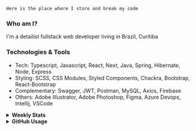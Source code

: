 ```
Here is the place where I store and break my code
```
### Who am I?
I'm a detailist fullstack web developer living in Brazil, Curitiba

### Technologies & Tools
- Tech: Typescript, Javascript, React, Next, Java, Spring, Hibernate, Node, Express
- Styling: SCSS, CSS Modules, Styled Components, Chackra, Bootstrap, React-Bootstrap
- Complementary: Swagger, JWT, Postman, MySQL, Axios, Firebase
- Others: Adobe Illustrator, Adobe Photoshop, Figma, Azure Devops, Intellij, VSCode

<details>
  <summary><b> Weekly Stats</b></summary>
<!--START_SECTION:waka-->

```text
Java             17 hrs 41 mins  ███████████████████░░░░░░   75.81 %
TypeScript       2 hrs 33 mins   ██▓░░░░░░░░░░░░░░░░░░░░░░   10.95 %
XML              55 mins         █░░░░░░░░░░░░░░░░░░░░░░░░   03.94 %
GitIgnore file   40 mins         ▓░░░░░░░░░░░░░░░░░░░░░░░░   02.86 %
Properties       37 mins         ▓░░░░░░░░░░░░░░░░░░░░░░░░   02.65 %
Markdown         27 mins         ▒░░░░░░░░░░░░░░░░░░░░░░░░   01.97 %
```

<!--END_SECTION:waka-->
</details>

<details>
  <summary><b> GitHub Usage</b></summary>
  
[![Top Langs](https://github-readme-stats.vercel.app/api/top-langs/?username=gxlpes&&langs_count=9&layout=compact)](https://github.com/anuraghazra/github-readme-stats)

</details>
